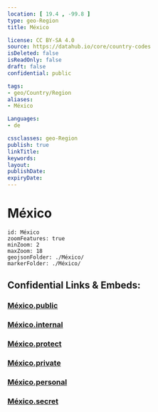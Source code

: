 ```yaml
---
location: [ 19.4 , -99.8 ] 
type: geo-Region
title: México

license: CC BY-SA 4.0
source: https://datahub.io/core/country-codes
isDeleted: false
isReadOnly: false
draft: false
confidential: public

tags:
- geo/Country/Region
aliases:
- México

Languages:
- de

cssclasses: geo-Region
publish: true
linkTitle: 
keywords: 
layout: 
publishDate: 
expiryDate: 
---
```


# México

```leaflet
id: México
zoomFeatures: true 
minZoom: 2 
maxZoom: 18
geojsonFolder: ./México/
markerFolder: ./México/
```


## Confidential Links & Embeds: 

### [México.public](/_public/\Earth\Continent\America~Central\Mexico\States~MexicoMéxico.public.md) 

### [México.internal](/_internal/\Earth\Continent\America~Central\Mexico\States~MexicoMéxico.internal.md) 

### [México.protect](/_protect/\Earth\Continent\America~Central\Mexico\States~MexicoMéxico.protect.md) 

### [México.private](/_private/\Earth\Continent\America~Central\Mexico\States~MexicoMéxico.private.md) 

### [México.personal](/_personal/\Earth\Continent\America~Central\Mexico\States~MexicoMéxico.personal.md) 

### [México.secret](/_secret/\Earth\Continent\America~Central\Mexico\States~MexicoMéxico.secret.md)

